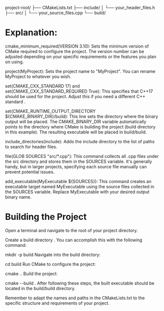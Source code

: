 project-root/
├── CMakeLists.txt
├── include/
│   └── your_header_files.h
├── src/
│   └── your_source_files.cpp
└── build/

# Explanation:

cmake_minimum_required(VERSION 3.10): Sets the minimum version of CMake required to configure the project. The version number can be adjusted depending on your specific requirements or the features you plan on using.

project(MyProject): Sets the project name to "MyProject". You can rename MyProject to whatever you wish.

set(CMAKE_CXX_STANDARD 17) and set(CMAKE_CXX_STANDARD_REQUIRED True): This specifies that C++17 should be used for the project. Adjust this if you need a different C++ standard .

set(CMAKE_RUNTIME_OUTPUT_DIRECTORY ${CMAKE_BINARY_DIR}/build): This line sets the directory where the binary output will be placed. The CMAKE_BINARY_DIR variable automatically points to the directory where CMake is building the project (build directory in this example). The resulting executable will be placed in build/build.

include_directories(include): Adds the include directory to the list of paths to search for header files.

file(GLOB SOURCES "src/*.cpp"): This command collects all .cpp files under the src directory and stores them in the SOURCES variable. It's generally handy, but in larger projects, specifying each source file manually can prevent potential issues.

add_executable(MyExecutable ${SOURCES}): This command creates an executable target named MyExecutable using the source files collected in the SOURCES variable. Replace MyExecutable with your desired output binary name.

# Building the Project

Open a terminal  and navigate to the root of your project directory.

Create a build directory . You can accomplish this with the following command:

mkdir -p build
Navigate into the build directory:

cd build
Run CMake to configure the project:

cmake ..
Build the project:

cmake --build .
After following these steps, the built executable should be located in the build/build directory.

Remember to adapt the names and paths in the CMakeLists.txt to the specific structure and requirements of your project.